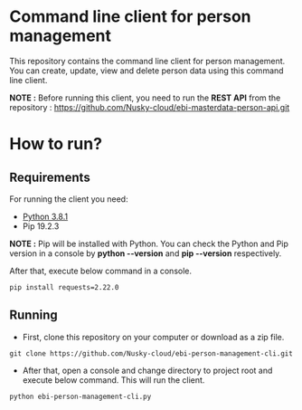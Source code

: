 # Command line client for person management

This repository contains the command line client for person management. You can create, update, view and delete person data using this command line client. 

**NOTE :** Before running this client, you need to run the **REST API** from the repository : https://github.com/Nusky-cloud/ebi-masterdata-person-api.git

# How to run?

## Requirements

For running the client you need:

- [Python 3.8.1](https://www.python.org/downloads)
- Pip 19.2.3

**NOTE :** Pip will be installed with Python. You can check the Python and Pip version in a console by **python --version** and **pip --version** respectively.

After that, execute below command in a console.
```shell
pip install requests=2.22.0
```

## Running

- First, clone this repository on your computer or download as a zip file.
```shell
git clone https://github.com/Nusky-cloud/ebi-person-management-cli.git
```

- After that, open a console and change directory to project root and execute below command. This will run the client.

```shell
python ebi-person-management-cli.py
```

